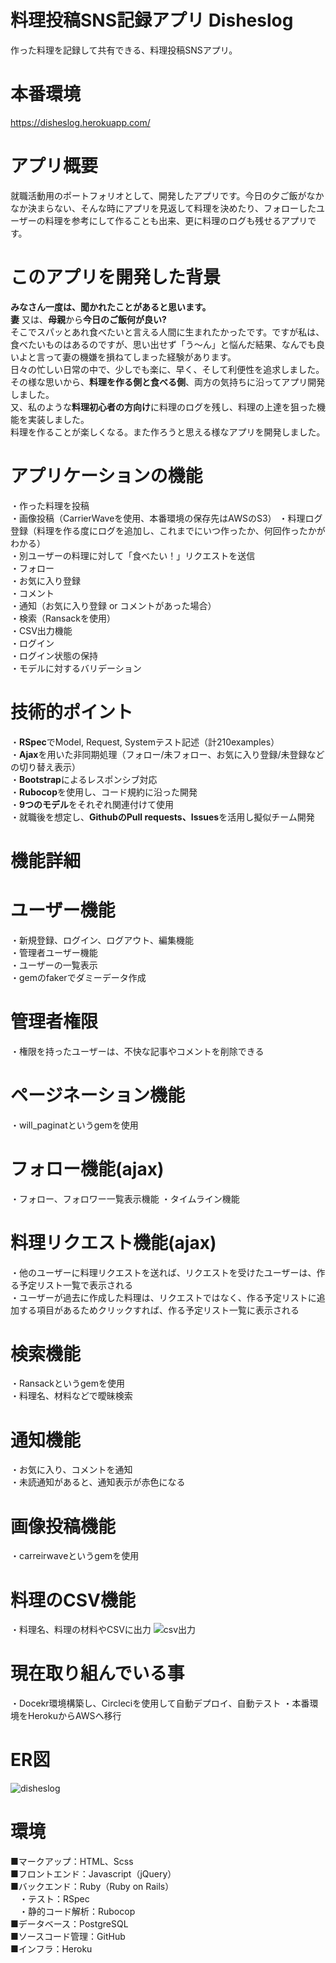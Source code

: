 # 料理投稿SNS記録アプリ Disheslog  
作った料理を記録して共有できる、料理投稿SNSアプリ。  

# 本番環境  
https://disheslog.herokuapp.com/  

# アプリ概要  
就職活動用のポートフォリオとして、開発したアプリです。今日の夕ご飯がなかなか決まらない、そんな時にアプリを見返して料理を決めたり、フォローしたユーザーの料理を参考にして作ることも出来、更に料理のログも残せるアプリです。  

# このアプリを開発した背景  
**みなさん一度は、聞かれたことがあると思います。**  
**妻** 又は、**母親**から**今日のご飯何が良い?**  
そこでスパッとあれ食べたいと言える人間に生まれたかったです。ですが私は、食べたいものはあるのですが、思い出せず「う〜ん」と悩んだ結果、なんでも良いよと言って妻の機嫌を損ねてしまった経験があります。  
日々の忙しい日常の中で、少しでも楽に、早く、そして利便性を追求しました。  
その様な思いから、**料理を作る側と食べる側**、両方の気持ちに沿ってアプリ開発しました。  
又、私のような**料理初心者の方向け**に料理のログを残し、料理の上達を狙った機能を実装しました。  
料理を作ることが楽しくなる。また作ろうと思える様なアプリを開発しました。  

# アプリケーションの機能  
・作った料理を投稿  
・画像投稿（CarrierWaveを使用、本番環境の保存先はAWSのS3）
・料理ログ登録（料理を作る度にログを追加し、これまでにいつ作ったか、何回作ったかがわかる）  
・別ユーザーの料理に対して「食べたい！」リクエストを送信  
・フォロー  
・お気に入り登録  
・コメント  
・通知（お気に入り登録 or コメントがあった場合）  
・検索（Ransackを使用）  
・CSV出力機能  
・ログイン  
・ログイン状態の保持  
・モデルに対するバリデーション  

# 技術的ポイント  
・**RSpec**でModel, Request, Systemテスト記述（計210examples）  
・**Ajax**を用いた非同期処理（フォロー/未フォロー、お気に入り登録/未登録などの切り替え表示）  
・**Bootstrap**によるレスポンシブ対応  
・**Rubocop**を使用し、コード規約に沿った開発  
・**9つのモデル**をそれぞれ関連付けて使用  
・就職後を想定し、**GithubのPull requests、Issues**を活用し擬似チーム開発

# 機能詳細

# ユーザー機能
・新規登録、ログイン、ログアウト、編集機能  
・管理者ユーザー機能  
・ユーザーの一覧表示  
・gemのfakerでダミーデータ作成  
# 管理者権限
・権限を持ったユーザーは、不快な記事やコメントを削除できる  
# ページネーション機能
・will_paginatというgemを使用  
# フォロー機能(ajax)
・フォロー、フォロワー一覧表示機能
・タイムライン機能
# 料理リクエスト機能(ajax)
・他のユーザーに料理リクエストを送れば、リクエストを受けたユーザーは、作る予定リスト一覧で表示される  
・ユーザーが過去に作成した料理は、リクエストではなく、作る予定リストに追加する項目があるためクリックすれば、作る予定リスト一覧に表示される  
# 検索機能
・Ransackというgemを使用  
・料理名、材料などで曖昧検索  
# 通知機能
・お気に入り、コメントを通知  
・未読通知があると、通知表示が赤色になる  
# 画像投稿機能
・carreirwaveというgemを使用  
# 料理のCSV機能
・料理名、料理の材料やCSVに出力
![csv出力](https://user-images.githubusercontent.com/71020464/112267422-c7ddb900-8cb8-11eb-9e4f-4f796b0994af.jpg)

# 現在取り組んでいる事
・Docekr環境構築し、Circleciを使用して自動デプロイ、自動テスト
・本番環境をHerokuからAWSへ移行

# ER図
![disheslog](https://user-images.githubusercontent.com/71020464/112262736-77af2880-8cb1-11eb-8ba0-1f251a97e870.jpg)  

# 環境
■マークアップ：HTML、Scss  
■フロントエンド：Javascript（jQuery）  
■バックエンド：Ruby（Ruby on Rails）  
　・テスト：RSpec  
　・静的コード解析：Rubocop  
■データベース：PostgreSQL  
■ソースコード管理：GitHub  
■インフラ：Heroku  
